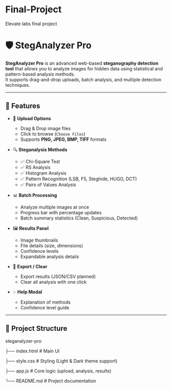 # Final-Project
Elevate labs final project 


# 🛡️ StegAnalyzer Pro

**StegAnalyzer Pro** is an advanced web-based **steganography detection tool** that allows you to analyze images for hidden data using statistical and pattern-based analysis methods.  
It supports drag-and-drop uploads, batch analysis, and multiple detection techniques.

---

## 🚀 Features

- 📂 **Upload Options**
  - Drag & Drop image files
  - Click to browse (`Choose Files`)
  - Supports **PNG, JPEG, BMP, TIFF** formats

- 🔍 **Steganalysis Methods**
  - ✅ Chi-Square Test  
  - ✅ RS Analysis  
  - ✅ Histogram Analysis  
  - ✅ Pattern Recognition (LSB, F5, Steghide, HUGO, DCT)  
  - ✅ Pairs of Values Analysis  

- 📊 **Batch Processing**
  - Analyze multiple images at once
  - Progress bar with percentage updates
  - Batch summary statistics (Clean, Suspicious, Detected)

- 🖼️ **Results Panel**
  - Image thumbnails  
  - File details (size, dimensions)  
  - Confidence levels  
  - Expandable analysis details  

- 📝 **Export / Clear**
  - Export results (JSON/CSV planned)
  - Clear all analysis with one click

- 💡 **Help Modal**
  - Explanation of methods
  - Confidence level guide

---

## 📂 Project Structure
steganalyzer-pro

├── index.html # Main UI

├── style.css # Styling (Light & Dark theme support)

├── app.js # Core logic (upload, analysis, results)

└── README.md # Project documentation

